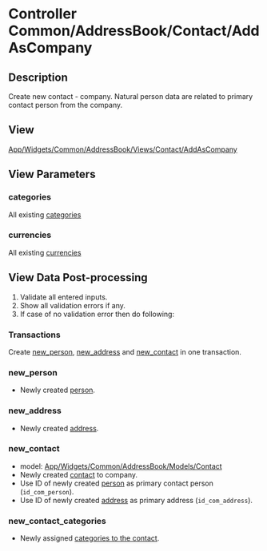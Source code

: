 # Controller Common/AddressBook/Contact/AddAsCompany

## Description

Create new contact - company. Natural person data are related to primary contact person from the company.

## View

[App/Widgets/Common/AddressBook/Views/Contact/AddAsCompany](./../../Views/Contact/AddAsCompany.md)

## View Parameters

### categories
All existing [categories](./../../Models/Category.md)

### currencies
All existing [currencies](./../../../../Bookkeeping/ExchangeRate/Models/Currency.md)

## View Data Post-processing
1. Validate all entered inputs.
2. Show all validation errors if any.
3. If case of no validation error then do following:

### Transactions
Create [new_person](#new_person), [new_address](#new_address) and [new_contact](#new_contact) in one transaction.

### new_person
* Newly created [person](./../../Models/Person.md).

### new_address
* Newly created [address](./../../Models/Address.md).

### new_contact
* model: [App/Widgets/Common/AddressBook/Models/Contact](./../../Models/Contact.md)
* Newly created [contact](./../../Models/Contact.md) to company.
* Use ID of newly created [person](#new_person) as primary contact person (`id_com_person`).
* Use ID of newly created [address](#new_address) as primary address (`id_com_address`).

### new_contact_categories
* Newly assigned [categories to the contact](./../../Models/ContactCategory.md).

